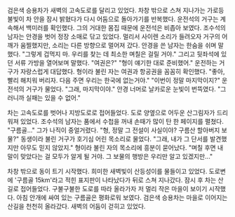 검은색 승용차가 새벽의 고속도로를 달리고 있었다. 차창 밖으로 스쳐 지나가는 가로등 불빛이 차 안을 잠시 밝혔다가 다시 어둠으로 돌아가기를 반복했다. 운전석의 거구는 계속해서 백미러를 확인했다. 그의 거대한 몸집 때문에 운전석은 비좁아 보였다.
조수석의 남자는 안경을 벗어 정장 소매로 닦고 있었다. 멀리서 사이렌 소리가 들려오자 거구의 어깨가 움찔했지만, 소리는 다른 방향으로 멀어져 갔다.
안경을 쓴 남자는 한숨을 쉬며 말했다. "그렇게 겁먹지 마. 우리를 찾는 데 최소한 며칠은 걸릴 거야." 그리고 뒷좌석에 있던 서류 가방을 열어보며 말했다. "여권은?"
"형이 얘기한 대로 준비했어." 운전하는 거구가 자랑스럽게 대답했다.
형이라 불린 자는 여권과 항공권을 꼼꼼히 확인했다. "좋아, 빨리 해치워 버리자. 다음 주면 우리는 한국에 없는거야."
"이번이 정말 마지막이지?" 운전석의 거구가 물었다.
"그래, 마지막이야." 안경 너머로 날카로운 눈빛이 번뜩였다. "그러니까 실패는 있을 수 없어."

차는 고속도로를 벗어나 지방도로로 접어들었다. 도로 양옆으로 어두운 산그림자가 드리워져 있었다.
조수석의 남자는 품에서 수첩을 꺼내 손때가 많이 탄 한 페이지를 펼쳤다. "구름골..." 그가 나직이 중얼거렸다.
"형, 정말 그 전설이 사실이야? 구름산 할아버지 보물?" 동생이라 불린 거구가 호기심 어린 목소리로 물었다.
"그래, 내가 그 단서를 발견했지만 아무도 믿지 않았지." 형이라 불린 자의 목소리에 흥분이 묻어났다. "며칠 후면 내 말이 맞았다는 걸 모두가 알게 될 거야. 그 보물의 행방은 우리만 알고 있겠지만..."

차창 밖으로 동이 트기 시작했다. 희미한 새벽빛이 산등성이를 물들이고 있었다. 도로변에 '구름골 15km'라고 적힌 표지판이 나타났다가 뒤로 스쳐 지나갔다. 잠시 후 차는 산길로 접어들었다. 구불구불한 도로를 따라 올라가자 저 멀리 작은 마을이 보이기 시작했다. 아침 안개에 싸여 있는 구름골은 평화로워 보였다. 검은색 승용차는 마을로 이어지는 산길을 천천히 올라갔다. 새벽의 어둠이 걷히고 있었다.
